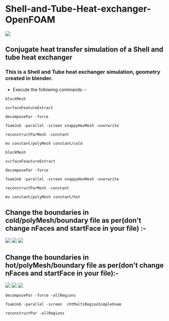 # Shell-and-Tube-Heat-exchanger-OpenFOAM

<img src="https://d2t1xqejof9utc.cloudfront.net/screenshots/pics/fd275ff0a4d0179913ce146506715635/large.png"/>


## Conjugate heat transfer simulation of a Shell and tube heat exchanger

### This is a Shell and Tube heat exchanger simulation, geometry created in blender.

+ Execute the following commands :-
```
blockMesh

surfaceFeatureExtract

decomposePar -force

foamJob -parallel -screen snappyHexMesh -overwrite

reconstructParMesh -constant

mv constant/polyMesh constant/cold

```

```
blockMesh

surfaceFeautureExtract

decomposePar -force

foamJob -parallel -screen snappyHexMesh -overwrite

reconstructParMesh -constant

mv constant/polyMesh constant/hot

```
## Change the boundaries in cold/polyMesh/boundary file as per(don't change nFaces and startFace in your file) :-

<img src ="https://sun9-32.userapi.com/impg/BHwbCpRdSieqKFfEIa6Bn4C_k59ofUXsgthY7Q/Gaml3XkzGpg.jpg?size=595x507&quality=95&sign=2a4551ce317d56e8c1edb549fdeaa073&type=album" />

<img src ="https://sun9-48.userapi.com/impg/JnNFx8MCHNZEcWI8bFqh-k6taeaJpovoYRcdhQ/npFp8YUBtv0.jpg?size=587x500&quality=95&sign=17ae3517b1db33f6f5461c64441249e9&type=album" />

<img src ="https://sun9-4.userapi.com/impg/WzyAr_8PLibXDwubdUEh7cExUyvwEDSeA-lXZA/sNxmxjTQD6w.jpg?size=588x499&quality=95&sign=657d37cc27cc6156a0814749d43b9864&type=album" />

## Change the boundaries in hot/polyMesh/boundary file as per(don't change nFaces and startFace in your file):-

<img src ="https://sun9-62.userapi.com/impg/DQuodUdS3Iz3mkb-HVkLoXWP9v6oLhekMYJmUw/RqZL8rDE6uI.jpg?size=606x495&quality=95&sign=c2b19e3c34818fd852c6d9e066661b91&type=album"/>

<img src ="https://sun9-43.userapi.com/impg/PMz4qkEJagoqGUysZrCuRKjNLm6001LNNBOU9w/Av_vn0YVbjI.jpg?size=583x503&quality=95&sign=e4237ee76302384aa4dfcd8e0fc23ccb&type=album" />

<img src ="https://sun9-31.userapi.com/impg/S8NKwrooPF6l1Oqoo9yQyaIb3M37RT6or5OjrA/7xQJdqosm-Q.jpg?size=566x521&quality=95&sign=1cc01ab6b9d4e8abff5b442ee1084c34&type=album" />


```
decomposePar -force -allRegions

foamJob -parallel -screen  chtMultiRegionSimpleFoam

reconstructPar -allRegions

```
